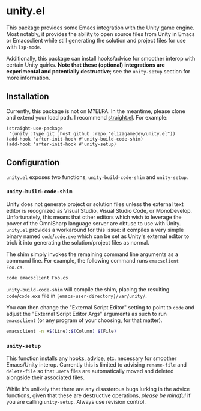 # unity.el

This package provides some Emacs integration with the Unity game engine. Most
notably, it provides the ability to open source files from Unity in Emacs or
Emacsclient while still generating the solution and project files for use with
`lsp-mode`.

Additionally, this package can install hooks/advice for smoother interop with
certain Unity quirks. **Note that these (optional) integrations are experimental
and potentially destructive**; see the `unity-setup` section for more
information.

## Installation

Currently, this package is not on M?ELPA. In the meantime, please clone and
extend your load path. I recommend
[straight.el](https://github.com/raxod502/straight.el). For example:

```elisp
(straight-use-package
 '(unity :type git :host github :repo "elizagamedev/unity.el"))
(add-hook 'after-init-hook #'unity-build-code-shim)
(add-hook 'after-init-hook #'unity-setup)
```

## Configuration

`unity.el` exposes two functions, `unity-build-code-shim` and `unity-setup`.

### `unity-build-code-shim`

Unity does not generate project or solution files unless the external text
editor is recognized as Visual Studio, Visual Studio Code, or MonoDevelop.
Unfortunately, this means that other editors which wish to leverage the power of
the OmniSharp language server are obtuse to use with Unity. `unity.el` provides
a workaround for this issue: it compiles a very simple binary named
`code`/`code.exe` which can be set as Unity's external editor to trick it into
generating the solution/project files as normal.

The shim simply invokes the remaining command line arguments as a command line.
For example, the following command runs `emacsclient Foo.cs`.

```sh
code emacsclient Foo.cs
```

`unity-build-code-shim` will compile the shim, placing the resulting
`code`/`code.exe` file in `[emacs-user-directory]/var/unity/`.

You can then change the "External Script Editor" setting to point to `code` and
adjust the "External Script Editor Args" arguments as such to run `emacsclient`
(or any program of your choosing, for that matter).

```sh
emacsclient -n +$(Line):$(Column) $(File)
```

### `unity-setup`

This function installs any hooks, advice, etc. necessary for smoother
Emacs/Unity interop. Currently this is limited to advising `rename-file` and
`delete-file` so that `.meta` files are automatically moved and deleted
alongside their associated files.

While it's unlikely that there are any disasterous bugs lurking in the advice
functions, given that these are destructive operations, *please be mindful* if
you are calling `unity-setup`. Always use revision control.
